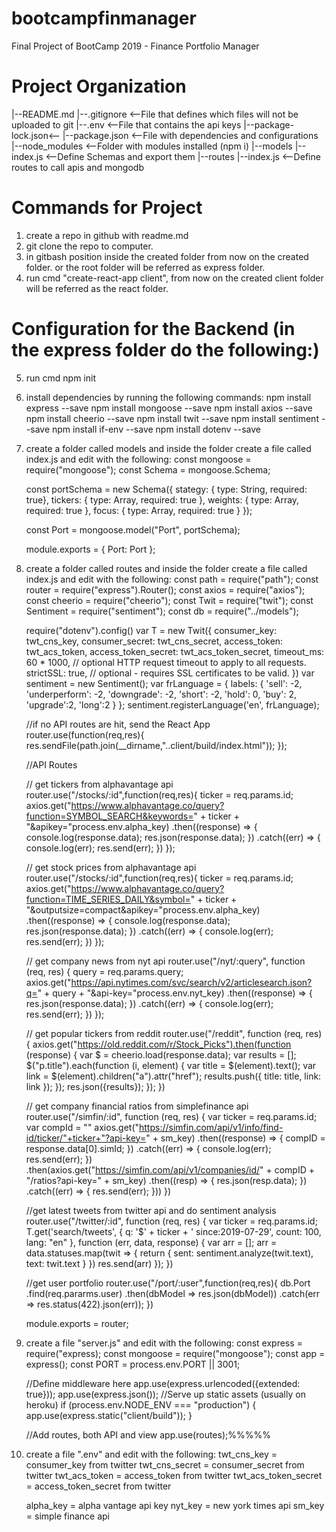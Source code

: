 # bootcampfinmanager
Final Project of BootCamp 2019 - Finance Portfolio Manager

# Project Organization
|--README.md
|--.gitignore       <--File that defines which files will not be uploaded to git
|--.env             <--File that contains the api keys
|--package-lock.json<--
|--package.json     <--File with dependencies and configurations
|--node_modules     <--Folder with modules installed (npm i)
|--models
   |--index.js      <--Define Schemas and export them
|--routes
   |--index.js      <--Define routes to call apis and mongodb

# Commands for Project
1) create a repo in github with readme.md
2) git clone the repo to computer.
3) in gitbash position inside the created folder from now on the created folder.
or the root folder will be referred as express folder.
4) run cmd "create-react-app client", from now on the created client folder will
be referred as the react folder.
# Configuration for the Backend (in the express folder do the following:)
5) run cmd npm init
6) install dependencies by running the following commands: 
    npm install express --save
    npm install mongoose --save
    npm install axios --save
    npm install cheerio --save
    npm install twit --save
    npm install sentiment --save
    npm install if-env --save
    npm install dotenv --save
7) create a folder called models and inside the folder create a file called index.js
and edit with the following:
    const mongoose = require("mongoose");
    const Schema = mongoose.Schema;

    const portSchema = new Schema({
        stategy: { type: String, required: true},
        tickers: { type: Array, required: true },
        weights: { type: Array, required: true },
        focus: { type: Array, required: true }
    });

    const Port = mongoose.model("Port", portSchema);

    module.exports = {
        Port: Port
    };

7) create a folder called routes and inside the folder create a file called index.js 
and edit with the following: 
    const path = require("path");
    const router = require("express").Router();
    const axios = require("axios");
    const cheerio = require("cheerio");
    const Twit = require("twit");
    const Sentiment = require("sentiment");
    const db = require("../models");

    require("dotenv").config()
    var T = new Twit({
        consumer_key: twt_cns_key,
        consumer_secret: twt_cns_secret,
        access_token: twt_acs_token,
        access_token_secret: twt_acs_token_secret,
        timeout_ms: 60 * 1000,  // optional HTTP request timeout to apply to all requests.
        strictSSL: true,     // optional - requires SSL certificates to be valid.
    })
    var sentiment = new Sentiment();
    var frLanguage = {
        labels: {
        'sell': -2,
        'underperform': -2,
        'downgrade': -2,
        'short': -2,
        'hold': 0,
        'buy': 2,
        'upgrade':2,
        'long':2
        }
    };
    sentiment.registerLanguage('en', frLanguage);

    //if no API routes are hit, send the React App
    router.use(function(req,res){
        res.sendFile(path.join(__dirname,"..client/build/index.html"));
    });

    //API Routes

    // get tickers from alphavantage api
    router.use("/stocks/:id",function(req,res){
        ticker = req.params.id;
        axios.get("https://www.alphavantage.co/query?function=SYMBOL_SEARCH&keywords=" + ticker + "&apikey="process.env.alpha_key)
        .then((response) => {
            console.log(response.data);
            res.json(response.data);
        })
        .catch((err) => {
            console.log(err);
            res.send(err);
        })
    });

    // get stock prices from alphavantage api
    router.use("/stocks/:id",function(req,res){
        ticker = req.params.id;
        axios.get("https://www.alphavantage.co/query?function=TIME_SERIES_DAILY&symbol=" + ticker + "&outputsize=compact&apikey="process.env.alpha_key)
        .then((response) => {
            console.log(response.data);
            res.json(response.data);
        })
        .catch((err) => {
            console.log(err);
            res.send(err);
        })
    });

    // get company news from nyt api
    router.use("/nyt/:query", function (req, res) {
        query = req.params.query;
        axios.get("https://api.nytimes.com/svc/search/v2/articlesearch.json?q=" + query + "&api-key="process.env.nyt_key)
        .then((response) => {
            res.json(response.data);
        })
        .catch((err) => {
            console.log(err);
            res.send(err);
        })
    });

    // get popular tickers from reddit
    router.use("/reddit", function (req, res) {
        axios.get("https://old.reddit.com/r/Stock_Picks").then(function (response) {
        var $ = cheerio.load(response.data);
        var results = [];
        $("p.title").each(function (i, element) {
            var title = $(element).text();
            var link = $(element).children("a").attr("href");
            results.push({
                title: title,
                link: link
            });
        });
        res.json({results});
        });
    })

    // get company financial ratios from simplefinance api
    router.use("/simfin/:id", function (req, res) {
        var ticker = req.params.id;
        var compId = ""
        axios.get("https://simfin.com/api/v1/info/find-id/ticker/"+ticker+"?api-key=" + sm_key)
        .then((response) => {
            compID = response.data[0].simId;
        })
        .catch((err) => {
            console.log(err);
            res.send(err);
        })
        .then(axios.get("https://simfin.com/api/v1/companies/id/" + compID + "/ratios?api-key=" + sm_key)
        .then((resp) => {
            res.json(resp.data);
        })
        .catch((err) => {
            res.send(err);
        }))
    })

    //get latest tweets from twitter api and do sentiment analysis
    router.use("/twitter/:id", function (req, res) {
        var ticker = req.params.id;
        T.get('search/tweets', { q: '$' + ticker + ' since:2019-07-29', count: 100, lang: "en" }, function (err, data, response) {
        var arr = [];
        arr = data.statuses.map(twit => {
            return { sent: sentiment.analyze(twit.text), text: twit.text }
        })
        res.send(arr)
        });
    })

    //get user portfolio
    router.use("/port/:user",function(req,res){
        db.Port
            .find(req.pararms.user)
            .then(dbModel => res.json(dbModel))
            .catch(err => res.status(422).json(err));
    })

    module.exports = router;

7) create a file "server.js" and edit with the following:
    const express = require("express);
    const mongoose = require("mongoose");
    const app = express();
    const PORT = process.env.PORT || 3001;

    //Define middleware here
    app.use(express.urlencoded({extended: true}));
    app.use(express.json());
    //Serve up static assets (usually on heroku)
    if (process.env.NODE_ENV === "production") {
        app.use(express.static("client/build"));
    }

    //Add routes, both API and view
    app.use(routes);%%%%%


8) create a file ".env" and edit with the following:
    twt_cns_key = consumer_key from twitter
    twt_cns_secret = consumer_secret from twitter
    twt_acs_token = access_token from twitter
    twt_acs_token_secret = access_token_secret from twitter

    alpha_key = alpha vantage api key
    nyt_key = new york times api
    sm_key = simple finance api





